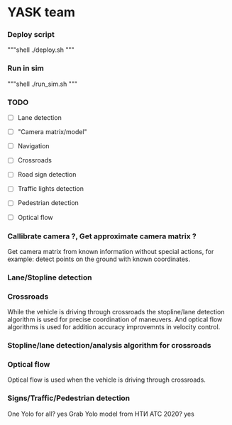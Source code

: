 # **YASK** team 

### Deploy script
"""shell
./deploy.sh 
"""

### Run in sim 
"""shell
./run_sim.sh
"""


### TODO
 - [ ] Lane detection
 - [ ] "Camera matrix/model"
 - [ ] Navigation 
 - [ ] Crossroads 
 - [ ] Road sign detection 
 - [ ] Traffic lights detection 
 - [ ] Pedestrian detection 
 - [ ] Optical flow


### Callibrate camera ?, Get approximate camera matrix ?
Get camera matrix from known information without special actions, for example: detect points on the ground with known coordinates.


### Lane/Stopline detection


### Crossroads
While the vehicle is driving through crossroads the stopline/lane detection algorithm is used for precise coordination of maneuvers.
And optical flow algorithms is used for addition accuracy improvemnts in velocity control.


### Stopline/lane detection/analysis algorithm for crossroads 


### Optical flow
Optical flow is used when the vehicle is driving through crossroads.


### Signs/Traffic/Pedestrian detection
One Yolo for all? yes
Grab Yolo model from НТИ АТС 2020? yes



